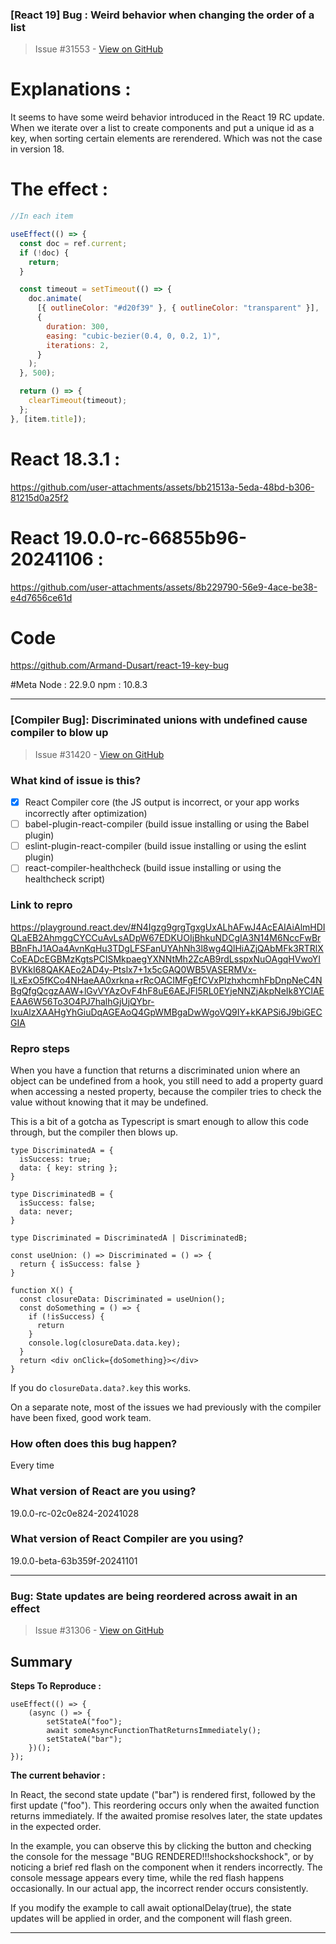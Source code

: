 ### [React 19] Bug : Weird behavior when changing the order of a list

> Issue #31553 - [View on GitHub](https://github.com/facebook/react/issues/31553)

# Explanations :

It seems to have some weird behavior introduced in the React 19 RC update. When we iterate over a list to create components and put a unique id as a key, when sorting certain elements are rerendered. Which was not the case in version 18.

# The effect :

```js
//In each item

useEffect(() => {
  const doc = ref.current;
  if (!doc) {
    return;
  }

  const timeout = setTimeout(() => {
    doc.animate(
      [{ outlineColor: "#d20f39" }, { outlineColor: "transparent" }],
      {
        duration: 300,
        easing: "cubic-bezier(0.4, 0, 0.2, 1)",
        iterations: 2,
      }
    );
  }, 500);

  return () => {
    clearTimeout(timeout);
  };
}, [item.title]);
```

# React 18.3.1 :

https://github.com/user-attachments/assets/bb21513a-5eda-48bd-b306-81215d0a25f2


# React 19.0.0-rc-66855b96-20241106 :

https://github.com/user-attachments/assets/8b229790-56e9-4ace-be38-e4d7656ce61d

# Code
https://github.com/Armand-Dusart/react-19-key-bug

#Meta 
Node : 22.9.0
npm : 10.8.3


---

### [Compiler Bug]: Discriminated unions with undefined cause compiler to blow up

> Issue #31420 - [View on GitHub](https://github.com/facebook/react/issues/31420)

### What kind of issue is this?

- [X] React Compiler core (the JS output is incorrect, or your app works incorrectly after optimization)
- [ ] babel-plugin-react-compiler (build issue installing or using the Babel plugin)
- [ ] eslint-plugin-react-compiler (build issue installing or using the eslint plugin)
- [ ] react-compiler-healthcheck (build issue installing or using the healthcheck script)

### Link to repro

https://playground.react.dev/#N4Igzg9grgTgxgUxALhAFwJ4AcEAIAiAlmHDIQLaEB2AhmggCYCCuAvLsADpW67EDKUOIjBhkuNDCgIA3N14M6NccFwBrBBnFhJ1AOa4AvnKqHu3TDgLFSFanUYAhNh3l8wg4QlHiAZjQAbMFk3RTRlXCoEADcEGBMzKgtsPCISMkpaegYXNNtMh2ZcAB9rdLsspxNuOAgqHVwoYIBVKkI68QAKAEo2AD4y-Ptslx7+1x5cGAQ0WB5VASERMVx-ILxExO5fKCo4NHaeAA0xrkna+rRcOACIMFgEfCVxPIzhxhcmhFbDnpNeC4NBgQfgQcgzAAW+lGvVYAzOvF4hF8uE6AEJFl5RL0EYjeNNZjAkpNeIk8YCIAEEAA6W56To3O4PJ7halhGjUjQYbr-IxuAlzXAAHgYhGiuDqAGEAoQ4GpWMBgaDwWgoVQ9IY+kKAPSi6J9biGECGIA

### Repro steps

When you have a function that returns a discriminated union where an object can be undefined from a hook, you still need to add a property guard when accessing a nested property, because the compiler tries to check the value without knowing that it may be undefined.

This is a bit of a gotcha as Typescript is smart enough to allow this code through, but the compiler then blows up.

```
type DiscriminatedA = {
  isSuccess: true;
  data: { key: string };
}

type DiscriminatedB = {
  isSuccess: false;
  data: never;
}

type Discriminated = DiscriminatedA | DiscriminatedB;

const useUnion: () => Discriminated = () => {
  return { isSuccess: false }
}

function X() {
  const closureData: Discriminated = useUnion();
  const doSomething = () => {
    if (!isSuccess) {
      return
    }
    console.log(closureData.data.key);
  }
  return <div onClick={doSomething}></div>
}
```

If you do `closureData.data?.key` this works.

On a separate note, most of the issues we had previously with the compiler have been fixed, good work team.

### How often does this bug happen?

Every time

### What version of React are you using?

19.0.0-rc-02c0e824-20241028

### What version of React Compiler are you using?

19.0.0-beta-63b359f-20241101

---

### Bug: State updates are being reordered across await in an effect

> Issue #31306 - [View on GitHub](https://github.com/facebook/react/issues/31306)

## Summary

<!--
  Please provide a CodeSandbox (https://codesandbox.io/s/new), a link to a
  repository on GitHub, or provide a minimal code example that reproduces the
  problem. You may provide a screenshot of the application if you think it is
  relevant to your bug report. Here are some tips for providing a minimal
  example: https://stackoverflow.com/help/mcve.
-->
**Steps To Reproduce :**

```
useEffect(() => {
    (async () => {
        setStateA("foo");
        await someAsyncFunctionThatReturnsImmediately();
        setStateA("bar");
    })();
});
```
**The current behavior :**

In React, the second state update ("bar") is rendered first, followed by the first update ("foo"). This reordering occurs only when the awaited function returns immediately. If the awaited promise resolves later, the state updates in the expected order.

In the example, you can observe this by clicking the button and checking the console for the message "BUG RENDERED!!!shockshockshock", or by noticing a brief red flash on the component when it renders incorrectly. The console message appears every time, while the red flash happens occasionally. In our actual app, the incorrect render occurs consistently.

If you modify the example to call await optionalDelay(true), the state updates will be applied in order, and the component will flash green.

---

